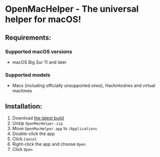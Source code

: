 # OpenMacHelper - The universal helper for macOS!


## Requirements:

### Supported macOS versions
* macOS Big Sur 11 and later

### Supported models
* Macs (including officially unsupported ones), Hackintoshes and virtual machines


## Installation:

1. Download [the latest build](https://nightly.link/F1248/OpenMacHelper/workflows/Build-OpenMacHelper/main/OpenMacHelper.zip)
2. Unzip `OpenMacHelper.zip`
3. Move `OpenMacHelper.app` to `/Applications`
4. Double-click the app
5. Click `Cancel`
6. Right-click the app and choose `Open`
7. Click `Open`
